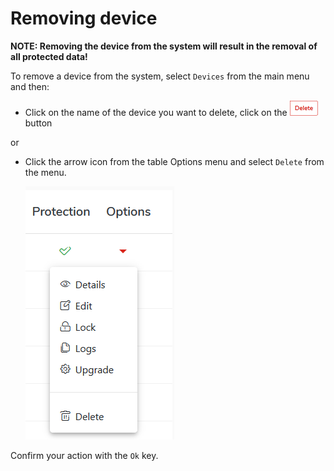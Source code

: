 # Removing device

**NOTE: Removing the device from the system will result in the removal of all protected data!**

To remove a device from the system, select `Devices` from the main menu and then:

* Click on the name of the device you want to delete, click on the ![](../../.gitbook/assets/deletebuttonsmall.png) button


or

* Click the arrow icon from the table Options menu and select `Delete` from the menu.

  ​![](../../.gitbook/assets/deviceoptions.PNG)​

Confirm your action with the `Ok` key.

